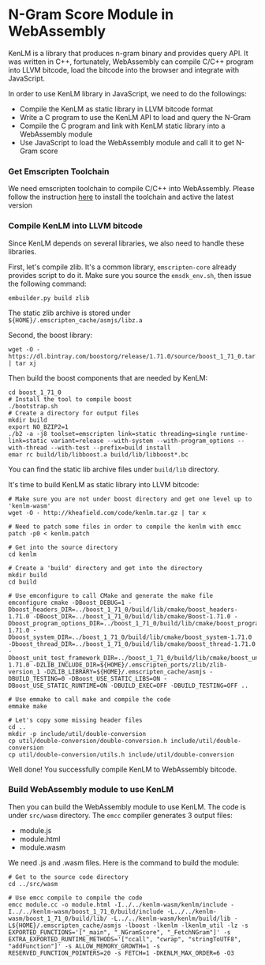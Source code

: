 # N-Gram Score Module in WebAssembly

KenLM is a library that produces n-gram binary and provides query API. It was
written in C++, fortunately, WebAssembly can compile C/C++ program into LLVM
bitcode, load the bitcode into the browser and integrate with JavaScript.

In order to use KenLM library in JavaScript, we need to do the followings:
- Compile the KenLM as static library in LLVM bitcode format
- Write a C program to use the KenLM API to load and query the N-Gram
- Compile the C program and link with KenLM static library into a
  WebAssembly module
- Use JavaScript to load the WebAssembly module and call it to get N-Gram
  score

### Get Emscripten Toolchain
We need emscripten toolchain to compile C/C++ into WebAssembly.
Please follow the instruction [here](https://emscripten.org/docs/getting_started/downloads.html)
to install the toolchain and active the latest version


### Compile KenLM into LLVM bitcode
Since KenLM depends on several libraries, we also need to handle
these libraries.

First, let's compile zlib. It's a common library, `emscripten-core` already provides script to do it.
Make sure you source the `emsdk_env.sh`, then issue the following command:
```
embuilder.py build zlib
```
The static zlib archive is stored under `${HOME}/.emscripten_cache/asmjs/libz.a`

Second, the boost library:
```
wget -O - https://dl.bintray.com/boostorg/release/1.71.0/source/boost_1_71_0.tar.bz2 | tar xj
```

Then build the boost components that are needed by KenLM:
```
cd boost_1_71_0
# Install the tool to compile boost
./bootstrap.sh
# Create a directory for output files
mkdir build
export NO_BZIP2=1
./b2 -a -j8 toolset=emscripten link=static threading=single runtime-link=static variant=release --with-system --with-program_options --with-thread --with-test --prefix=build install
emar rc build/lib/libboost.a build/lib/libboost*.bc 
```
You can find the static lib archive files under `build/lib` directory.

It's time to build KenLM as static library into LLVM bitcode:

```
# Make sure you are not under boost directory and get one level up to 'kenlm-wasm'
wget -O - http://kheafield.com/code/kenlm.tar.gz | tar x

# Need to patch some files in order to compile the kenlm with emcc
patch -p0 < kenlm.patch

# Get into the source directory
cd kenlm

# Create a 'build' directory and get into the directory
mkdir build
cd build

# Use emconfigure to call CMake and generate the make file
emconfigure cmake -DBoost_DEBUG=1 -Dboost_headers_DIR=../boost_1_71_0/build/lib/cmake/boost_headers-1.71.0 -DBoost_DIR=../boost_1_71_0/build/lib/cmake/Boost-1.71.0 -Dboost_program_options_DIR=../boost_1_71_0/build/lib/cmake/boost_program_options-1.71.0 -Dboost_system_DIR=../boost_1_71_0/build/lib/cmake/boost_system-1.71.0 -Dboost_thread_DIR=../boost_1_71_0/build/lib/cmake/boost_thread-1.71.0 -Dboost_unit_test_framework_DIR=../boost_1_71_0/build/lib/cmake/boost_unit_test_framework-1.71.0 -DZLIB_INCLUDE_DIR=${HOME}/.emscripten_ports/zlib/zlib-version_1 -DZLIB_LIBRARY=${HOME}/.emscripten_cache/asmjs -DBUILD_TESTING=0 -DBoost_USE_STATIC_LIBS=ON -DBoost_USE_STATIC_RUNTIME=ON -DBUILD_EXEC=OFF -DBUILD_TESTING=OFF ..

# Use emmake to call make and compile the code
emmake make

# Let's copy some missing header files
cd ..
mkdir -p include/util/double-conversion
cp util/double-conversion/double-conversion.h include/util/double-conversion
cp util/double-conversion/utils.h include/util/double-conversion
```

Well done! You successfully compile KenLM to WebAssembly bitcode.


### Build WebAssembly module to use KenLM
Then you can build the WebAssembly module to use KenLM.
The code is under `src/wasm` directory. The `emcc` compiler generates
3 output files:
- module.js
- module.html
- module.wasm

We need .js and .wasm files. Here is the command to build the module:
```
# Get to the source code directory
cd ../src/wasm

# Use emcc compile to compile the code
emcc module.cc -o module.html -I../../kenlm-wasm/kenlm/include -I../../kenlm-wasm/boost_1_71_0/build/include -L../../kenlm-wasm/boost_1_71_0/build/lib/ -L../../kenlm-wasm/kenlm/build/lib -L${HOME}/.emscripten_cache/asmjs -lboost -lkenlm -lkenlm_util -lz -s EXPORTED_FUNCTIONS='["_main", "_NGramScore", "_FetchNGram"]' -s EXTRA_EXPORTED_RUNTIME_METHODS='["ccall", "cwrap", "stringToUTF8", "addFunction"]' -s ALLOW_MEMORY_GROWTH=1 -s RESERVED_FUNCTION_POINTERS=20 -s FETCH=1 -DKENLM_MAX_ORDER=6 -O3
```
